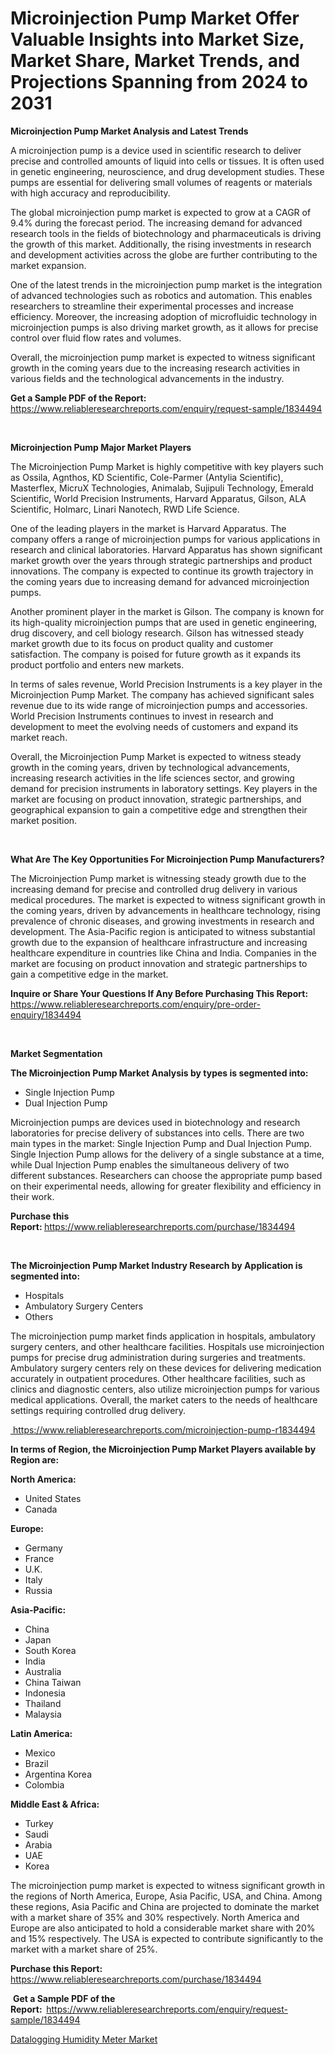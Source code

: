 <p><h1>Microinjection Pump Market Offer Valuable Insights into Market Size, Market Share, Market Trends, and Projections Spanning from 2024 to 2031</h1></p><p><strong>Microinjection Pump Market Analysis and Latest Trends</strong></p>
<p><p>A microinjection pump is a device used in scientific research to deliver precise and controlled amounts of liquid into cells or tissues. It is often used in genetic engineering, neuroscience, and drug development studies. These pumps are essential for delivering small volumes of reagents or materials with high accuracy and reproducibility.</p><p>The global microinjection pump market is expected to grow at a CAGR of 9.4% during the forecast period. The increasing demand for advanced research tools in the fields of biotechnology and pharmaceuticals is driving the growth of this market. Additionally, the rising investments in research and development activities across the globe are further contributing to the market expansion.</p><p>One of the latest trends in the microinjection pump market is the integration of advanced technologies such as robotics and automation. This enables researchers to streamline their experimental processes and increase efficiency. Moreover, the increasing adoption of microfluidic technology in microinjection pumps is also driving market growth, as it allows for precise control over fluid flow rates and volumes.</p><p>Overall, the microinjection pump market is expected to witness significant growth in the coming years due to the increasing research activities in various fields and the technological advancements in the industry.</p></p>
<p><strong>Get a Sample PDF of the Report:&nbsp;</strong> <a href="https://www.reliableresearchreports.com/enquiry/request-sample/1834494">https://www.reliableresearchreports.com/enquiry/request-sample/1834494</a></p>
<p>&nbsp;</p>
<p><strong>Microinjection Pump Major Market Players</strong></p>
<p><p>The Microinjection Pump Market is highly competitive with key players such as Ossila, Agnthos, KD Scientific, Cole-Parmer (Antylia Scientific), Masterflex, MicruX Technologies, Animalab, Sujipuli Technology, Emerald Scientific, World Precision Instruments, Harvard Apparatus, Gilson, ALA Scientific, Holmarc, Linari Nanotech, RWD Life Science.</p><p>One of the leading players in the market is Harvard Apparatus. The company offers a range of microinjection pumps for various applications in research and clinical laboratories. Harvard Apparatus has shown significant market growth over the years through strategic partnerships and product innovations. The company is expected to continue its growth trajectory in the coming years due to increasing demand for advanced microinjection pumps.</p><p>Another prominent player in the market is Gilson. The company is known for its high-quality microinjection pumps that are used in genetic engineering, drug discovery, and cell biology research. Gilson has witnessed steady market growth due to its focus on product quality and customer satisfaction. The company is poised for future growth as it expands its product portfolio and enters new markets.</p><p>In terms of sales revenue, World Precision Instruments is a key player in the Microinjection Pump Market. The company has achieved significant sales revenue due to its wide range of microinjection pumps and accessories. World Precision Instruments continues to invest in research and development to meet the evolving needs of customers and expand its market reach.</p><p>Overall, the Microinjection Pump Market is expected to witness steady growth in the coming years, driven by technological advancements, increasing research activities in the life sciences sector, and growing demand for precision instruments in laboratory settings. Key players in the market are focusing on product innovation, strategic partnerships, and geographical expansion to gain a competitive edge and strengthen their market position.</p></p>
<p>&nbsp;</p>
<p><strong>What Are The Key Opportunities For Microinjection Pump Manufacturers?</strong></p>
<p><p>The Microinjection Pump market is witnessing steady growth due to the increasing demand for precise and controlled drug delivery in various medical procedures. The market is expected to witness significant growth in the coming years, driven by advancements in healthcare technology, rising prevalence of chronic diseases, and growing investments in research and development. The Asia-Pacific region is anticipated to witness substantial growth due to the expansion of healthcare infrastructure and increasing healthcare expenditure in countries like China and India. Companies in the market are focusing on product innovation and strategic partnerships to gain a competitive edge in the market.</p></p>
<p><strong>Inquire or Share Your Questions If Any Before Purchasing This Report:</strong> <a href="https://www.reliableresearchreports.com/enquiry/pre-order-enquiry/1834494">https://www.reliableresearchreports.com/enquiry/pre-order-enquiry/1834494</a></p>
<p>&nbsp;</p>
<p><strong>Market Segmentation</strong></p>
<p><strong>The Microinjection Pump Market Analysis by types is segmented into:</strong></p>
<p><ul><li>Single Injection Pump</li><li>Dual Injection Pump</li></ul></p>
<p><p>Microinjection pumps are devices used in biotechnology and research laboratories for precise delivery of substances into cells. There are two main types in the market: Single Injection Pump and Dual Injection Pump. Single Injection Pump allows for the delivery of a single substance at a time, while Dual Injection Pump enables the simultaneous delivery of two different substances. Researchers can choose the appropriate pump based on their experimental needs, allowing for greater flexibility and efficiency in their work.</p></p>
<p><strong>Purchase this Report:&nbsp;</strong><a href="https://www.reliableresearchreports.com/purchase/1834494">https://www.reliableresearchreports.com/purchase/1834494</a></p>
<p>&nbsp;</p>
<p><strong>The Microinjection Pump Market Industry Research by Application is segmented into:</strong></p>
<p><ul><li>Hospitals</li><li>Ambulatory Surgery Centers</li><li>Others</li></ul></p>
<p><p>The microinjection pump market finds application in hospitals, ambulatory surgery centers, and other healthcare facilities. Hospitals use microinjection pumps for precise drug administration during surgeries and treatments. Ambulatory surgery centers rely on these devices for delivering medication accurately in outpatient procedures. Other healthcare facilities, such as clinics and diagnostic centers, also utilize microinjection pumps for various medical applications. Overall, the market caters to the needs of healthcare settings requiring controlled drug delivery.</p></p>
<p><a href="https://www.reliableresearchreports.com/microinjection-pump-r1834494">&nbsp;https://www.reliableresearchreports.com/microinjection-pump-r1834494</a></p>
<p><strong>In terms of Region, the Microinjection Pump Market Players available by Region are:</strong></p>
<p>
    <p> <strong> North America: </strong>
        <ul>
            <li>United States</li>
            <li>Canada</li>
        </ul>
        </p> 
    <p> <strong> Europe: </strong>
        <ul>
            <li>Germany</li>
            <li>France</li>
            <li>U.K.</li>
            <li>Italy</li>
            <li>Russia</li>
        </ul>
        </p> 
    <p> <strong> Asia-Pacific: </strong>
        <ul>
            <li>China</li>
            <li>Japan</li>
            <li>South Korea</li>
            <li>India</li>
            <li>Australia</li>
            <li>China Taiwan</li>
            <li>Indonesia</li>
            <li>Thailand</li>
            <li>Malaysia</li>
        </ul>
        </p> 
    <p> <strong> Latin America: </strong>
        <ul>
            <li>Mexico</li>
            <li>Brazil</li>
            <li>Argentina Korea</li>
            <li>Colombia</li>
        </ul>
        </p> 
    <p> <strong> Middle East & Africa: </strong>
        <ul>
            <li>Turkey</li>
            <li>Saudi</li>
            <li>Arabia</li>
            <li>UAE</li>
            <li>Korea</li>
        </ul>
    </p>
    </p>
<p><p>The microinjection pump market is expected to witness significant growth in the regions of North America, Europe, Asia Pacific, USA, and China. Among these regions, Asia Pacific and China are projected to dominate the market with a market share of 35% and 30% respectively. North America and Europe are also anticipated to hold a considerable market share with 20% and 15% respectively. The USA is expected to contribute significantly to the market with a market share of 25%.</p></p>
<p><strong>Purchase this Report: </strong><a href="https://www.reliableresearchreports.com/purchase/1834494">https://www.reliableresearchreports.com/purchase/1834494</a></p>
<p>&nbsp;<strong>Get a Sample PDF of the Report:&nbsp;&nbsp;</strong><a href="https://www.reliableresearchreports.com/enquiry/request-sample/1834494">https://www.reliableresearchreports.com/enquiry/request-sample/1834494</a></p>
<p><strong></strong></p>
<p><p><a href="https://github.com/gikababa4/Market-Research-Report-List-1/blob/main/datalogging-humidity-meter-market.md">Datalogging Humidity Meter Market</a></p></p>